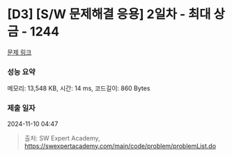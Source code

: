 # [D3] [S/W 문제해결 응용] 2일차 - 최대 상금 - 1244 

[문제 링크](https://swexpertacademy.com/main/code/problem/problemDetail.do?contestProbId=AV15Khn6AN0CFAYD) 

### 성능 요약

메모리: 13,548 KB, 시간: 14 ms, 코드길이: 860 Bytes

### 제출 일자

2024-11-10 04:47



> 출처: SW Expert Academy, https://swexpertacademy.com/main/code/problem/problemList.do